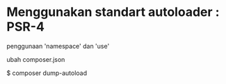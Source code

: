 # Menggunakan standart autoloader : PSR-4
penggunaan 'namespace' dan 'use'

ubah composer.json

$ composer dump-autoload
